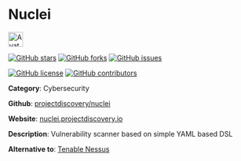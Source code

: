 
# Nuclei 

<a href="https://nuclei.projectdiscovery.io/"><img src="https://icons.duckduckgo.com/ip3/nuclei.projectdiscovery.io.ico" alt="Avatar" width="30" height="30" /></a>

[![GitHub stars](https://img.shields.io/github/stars/projectdiscovery/nuclei.svg?style=social&label=Star&maxAge=2592000)](https://GitHub.com/projectdiscovery/nuclei/stargazers/) [![GitHub forks](https://img.shields.io/github/forks/projectdiscovery/nuclei.svg?style=social&label=Fork&maxAge=2592000)](https://GitHub.com/projectdiscovery/nuclei/network/) [![GitHub issues](https://img.shields.io/github/issues/projectdiscovery/nuclei.svg)](https://GitHub.com/Nprojectdiscovery/nuclei/issues/)

[![GitHub license](https://img.shields.io/github/license/projectdiscovery/nuclei.svg)](https://github.com/projectdiscovery/nuclei/blob/master/LICENSE) [![GitHub contributors](https://img.shields.io/github/contributors/projectdiscovery/nuclei.svg)](https://GitHub.com/projectdiscovery/nuclei/graphs/contributors/) 

**Category**: Cybersecurity

**Github**: [projectdiscovery/nuclei](https://github.com/projectdiscovery/nuclei)

**Website**: [nuclei.projectdiscovery.io](https://nuclei.projectdiscovery.io/)

**Description**:
Vulnerability scanner based on simple YAML based DSL

**Alternative to**: [Tenable Nessus](https://www.tenable.com/products/nessus)
